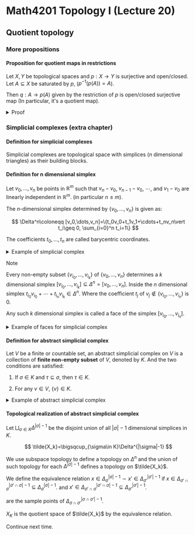 # Math4201 Topology I (Lecture 20)

## Quotient topology

### More propositions

#### Proposition for quotient maps in restrictions

Let $X,Y$ be topological spaces and $p:X\to Y$ is surjective and open/closed. Let $A\subseteq X$ be saturated by $p$, ($p^{-1}(p(A))=A$).

Then $q: A\to p(A)$ given by the restriction of $p$ is open/closed surjective map (In particular, it's a quotient map).

<details>
<summary>Proof</summary>

$q$ is surjective and continuous. Now assume $p$ is open and we will show that $q$ is also open. Any open subspace of $A$ is given as $U\cap A$ where $U$ is open in $X$. By definition, $q(U\cap A)=p(U\cap A)=p(U)\cap p(A)$

To see the second identity:

1. $p(U\cap A)\subseteq p(U)\cap p(A)$

$\forall y\in p(U\cap A)$, $y=p(x)$ with $x\in U\cap A$, since $x\in A$ and $x\in U$, $y=p(x)\in p(U)\cap p(A)$

2. $p(U)\cap p(A)\subseteq p(U\cap A)$

$\forall y\in p(U)\cap p(A)$, $y=p(x_1)$ with $x_1\in U$ and $y=p(x_2)$ with $x_2\in A$, since $x_1\in U$ and $x_2\in A$, $y=p(x_1)=p(x_2)\in p(U\cap A)$

So $x_1=x_2\in U\cap A$, $y=p(x_1)=p(x_2)\in p(U)\cap p(A)$, $y\in p(U\cap A)$.

Note that $p(U)\subseteq X$ is open by $p$ is an open map.

So $p(U)\cap p(A)$ is open in $p(A)$.

$q(U\cap A)=p(U\cap A)=p(U)\cap p(A)$ is open.

So $q$ is open in $p(A)$.

</details>

### Simplicial complexes (extra chapter)

#### Definition for simplicial complexes

Simplicial complexes are topological space with simplices ($n$ dimensional triangles) as their building blocks.

#### Definition for n dimensional simplex

Let $v_0,\dots,v_n$ be points in $\mathbb{R}^m$ such that $v_n-v_0$, $v_{n-1}-v_0$, $\cdots$, and $v_1-v_0$ are linearly independent in $\mathbb{R}^m$. (in particular $n\leq m$).

The $n$-dimensional simplex determined by $\{v_0,\dots,v_n\}$ is given as:

$$
\Delta^n\coloneqq [v_0,\dots,v_n]=\{t_0v_0+t_1v_1+\cdots+t_nv_n\vert t_i\geq 0, \sum_{i=0}^n t_i=1\}
$$

The coefficients $t_0,\dots,t_n$ are called barycentric coordinates.

<details>
<summary>Example of simplicial complex</summary>

$n=0$,

$\Delta^0=\{v_0\}$

$n=1$,

$\Delta^1=\{t_0v_0+t_1v_1\vert t_0+t_1=1\}$, this is the line segment between $v_0$ and $v_1$.

$n=2$,

$\Delta^2=\{t_0v_0+t_1v_1+t_2v_2\vert t_0+t_1+t_2=1\}$, this is the triangle with vertices $v_0,v_1,v_2$.

</details>

> [!NOTE]
>
> Every non-empty subset $\{v_{i_0},\dots,v_{i_k}\}$ of $\{v_0,\dots,v_n\}$ determines a $k$ dimensional simplex $[v_{i_0},\dots,v_{i_k}]\subseteq \Delta^n=[v_0,\dots,v_n]$. Inside the $n$ dimensional simplex $t_{i_0}v_{i_0}+\cdots+t_{i_n}v_{i_k}\in \Delta^n$. Where the coefficient $t_j$ of $v_j\notin \{v_{i_0},\dots,v_{i_n}\}$ is $0$.

Any such $k$ dimensional simplex is called a face of the simplex $[v_{i_0},\dots,v_{i_n}]$.

<details>
<summary>Example of faces for simplicial complex</summary>\

For a triangle $[v_0,v_1,v_2]$, the faces are $[v_0,v_1]$, $[v_0,v_2]$, and $[v_1,v_2]$ (the edges of the triangle).

</details>

#### Definition for abstract simplicial complex

Let $V$ be a finite or countable set, an abstract simplicial complex on $V$ is a collection of **finite non-empty subset** of $V$, denoted by $K$. And the two conditions are satisfied:

1. If $\sigma\in K$ and $\tau\subseteq \sigma$, then $\tau\in K$.

2. For any $v\in V$, $\{v\}\in K$.

<details>
<summary>Example of abstract simplicial complex</summary>

Let $V=\{a,b,c,d\}$.

If we want to include $\{a,b,c\}$, then we need to include $\{a,b\}$ and $\{b,c\}$, so we have $K=\{\{a,b,c\},\{a,b\},\{b,c\},\{a\},\{b\},\{c\},\{d\}\}$ is an abstract simplicial complex. 

</details>

#### Topological realization of abstract simplicial complex

Let $\bigsqcup_{\sigma\in K}\Delta^{|\sigma|-1}$ be the disjoint union of all $|\sigma|-1$ dimensional simplices in $K$.

$$
\tilde{X_k}=\bigsqcup_{\sigma\in K}\Delta^{|\sigma|-1}
$$

We use subspace topology to define a topology on $\Delta^n$ and the union of such topology for each $\Delta^{|\sigma|-1}$ defines a topology on $\tilde{X_k}$.

We define the equivalence relation $x\in \Delta_{\sigma}^{|\sigma|-1}\sim x'\in \Delta_{\sigma'}^{|\sigma'|-1}$ if $x\in \Delta_{\sigma'\cap \sigma}^{|\sigma'\cap \sigma|-1}\subseteq \Delta_{\sigma}^{|\sigma|-1}$. and $x'\in \Delta_{\sigma'\cap \sigma}^{|\sigma'\cap \sigma|-1}\subseteq \Delta_{\sigma'}^{|\sigma'|-1}$.

are the sample points of $\Delta_{\sigma\cap \sigma'}^{|\sigma\cap \sigma'|-1}$.

$X_K$ is the quotient space of $\tilde{X_k}$ by the equivalence relation.

Continue next time.